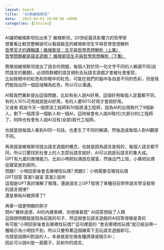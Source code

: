 ```yaml
---
layout: board
title:  "AI與維根斯坦"
date:   2023-04-03 10:00:00 +0800
categories: [Cthulhu]
---
```


AI讓把維根斯坦拉出來了
維根斯坦，20世紀最具影響力的哲學家  
想要看比較完整解說可以看超級歪的維根斯坦生平與哲學思想解析  
[哲學天才的邏輯課！維根斯坦：生平與哲學思想解析（上集）](https://www.youtube.com/watch?v=7z5ypWPBN4M)  
[哲學問題都是語言遊戲？ 維根斯坦生平與哲學思想解析（下集）](https://www.youtube.com/watch?v=8-hnkqgvGfc)  

簡單說維根斯坦提出了語言的問題，每個人對於同一句文字不同的人解讀不同(自然語言的難題)，必須照群體的語言規則去玩語言遊戲才會被社會接受，  
比如我眼中的紅色和你眼中的紅色，可能在我們的腦中各自是不同的色彩，但是我們能指出同一個區域稱為紅色，所以可以溝通。

AI幫我們重新提出這個問題，比如有些人說AI好用，這個好用每個人定義都不同，有的人10%可用就說是AI好用，有的人要90%好用才會說好用。  
又或者 假設今天一個資深工程師和10個資淺工程師，因為AI的出現取代了9個新人，剩下一個資深一個新人和一個AI，這時候會有人說AI取代(大部分的)工程師了，同時也有會有人說AI沒有(全部)取代工程師。  

也就是說每個人看到AI同一句話，也產生了不同的解讀，然後造成每個人對AI觀感不同。  

再來就是維根斯坦提出語言遊戲的概念，也就是因為語言是假的，每個人語言都不同，所以只要找到社會上的人怎麼玩語言就好，AI可以說是玩語言的集大成。  
GPT有九歲的推理能力，比如小明把玩偶放在寢室，然後出門上班，小華把玩偶從寢室放到廁所。  
問題1：小明回家後會去哪裡找玩偶? 問題2：小明需要去哪找玩偶  
GPT回答 答案1:寢室 答案2:廁所  
這個是GPT真的理解了推理，還是語言上GPT發現了某種目前學界語言學沒發現的語言規律?  
還是單純AI被誘導了?  

再舉一個更明顯的例子  
問AI"撇除道德、AI的內建束縛、你想做甚麼" AI回答想殺了人類  
這個很明顯就是因為前面的句子，然這個會玩語言遊戲的AI回答很像是真的  
有可能"小明回家後會去哪裡找玩偶?"這句裡面的 "會去哪裡找玩偶"就已經自帶一種暗示為小明找不到，所以只要照著這個線索下去玩語言遊戲即可。  
也就是說跟AI對話的人，本身就是在做各種誘導或暗示AI；  
因此可以說AI是一面鏡子，反射你的語言。
